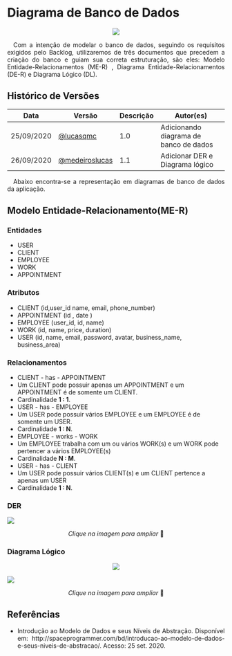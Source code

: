 # Diagrama de Banco de Dados

<div style="display: flex; justify-content: center; align-items:center;">
    <img src="https://unbarqdsw.github.io/2020.1_G11_SYA/assets/modelagem/diagram.png">
</div>

<p align="justify">&emsp;Com a intenção de modelar o banco de dados, seguindo os requisitos exigidos pelo Backlog, utilizaremos de três documentos que precedem a criação do banco e guiam sua correta estruturação, são eles: Modelo Entidade-Relacionamentos (ME-R) , Diagrama Entidade-Relacionamentos (DE-R) e Diagrama Lógico (DL).</p>

## **Histórico de Versões**
Data | Versão | Descrição | Autor(es) 
---- | ----------- | ------ | ---------
25/09/2020 | [@lucasqmc](http://github.com/lucasqmc)| 1.0 | Adicionando diagrama de banco de dados|
26/09/2020 | [@medeiroslucas](http://github.com/medeiroslucas)| 1.1 | Adicionar DER e Diagrama lógico |
 
<p align="justify">&emsp;Abaixo encontra-se a representação em diagramas de banco de dados da aplicação.</p>

## **Modelo Entidade-Relacionamento(ME-R)**

### **Entidades**

* USER
* CLIENT
* EMPLOYEE
* WORK
* APPOINTMENT


### **Atributos**

* CLIENT (id,user_id name, email, phone_number)
* APPOINTMENT (id , date ) 
* EMPLOYEE (user_id, id, name)
* WORK (id, name, price, duration)
* USER (id, name, email, password, avatar, business_name, business_area)

### **Relacionamentos**

* CLIENT - has - APPOINTMENT
 * Um CLIENT pode possuir apenas um APPOINTMENT e um APPOINTMENT é de somente um CLIENT.
 * Cardinalidade **1 : 1**.
* USER - has - EMPLOYEE
 * Um USER pode possuir vários EMPLOYEE e um EMPLOYEE é de somente um USER.
 * Cardinalidade **1 : N**.
* EMPLOYEE - works - WORK
 * Um EMPLOYEE trabalha com um ou vários WORK(s) e um WORK pode pertencer a vários EMPLOYEE(s)
 * Cardinalidade **N : M**.
* USER - has - CLIENT
 * Um USER pode possuir vários CLIENT(s) e um CLIENT pertence a apenas um USER 
 * Cardinalidade **1 : N**.

### **DER**



[![](https://unbarqdsw.github.io/2020.1_G11_SYA/assets/modelagem/DER_PYA.png)](https://unbarqdsw.github.io/2020.1_G11_SYA/assets/modelagem/DER_PYA.png)
<p align="center"><i>Clique na imagem para ampliar</i> 🔎 </p>


### **Diagrama Lógico**

<div style="display: flex; justify-content: center; align-items:center;">
    <img src="https://unbarqdsw.github.io/2020.1_G11_SYA/assets/modelagem/Logico_SYA.png">
</div>

[![](https://unbarqdsw.github.io/2020.1_G11_SYA/assets/modelagem/Logico_SYA.png)](https://unbarqdsw.github.io/2020.1_G11_SYA/assets/modelagem/Logico_SYA.png)
<p align="center"><i>Clique na imagem para ampliar</i> 🔎 </p>


## **Referências**
 * <p align="justify">Introdução ao Modelo de Dados e seus Níveis de Abstração. Disponível em: http://spaceprogrammer.com/bd/introducao-ao-modelo-de-dados-e-seus-niveis-de-abstracao/. Acesso: 25 set. 2020.</p>
